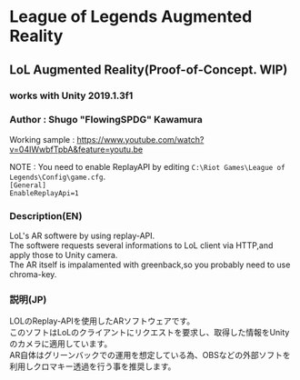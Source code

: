 # League of Legends Augmented Reality
## LoL Augmented Reality(Proof-of-Concept. WIP)

### works with Unity 2019.1.3f1
### Author : Shugo "FlowingSPDG" Kawamura

Working sample : https://www.youtube.com/watch?v=04IWwbfTpbA&feature=youtu.be  

NOTE : You need to enable ReplayAPI by editing `C:\Riot Games\League of Legends\Config\game.cfg`.  
`[General]`  
`EnableReplayApi=1`  

### Description(EN)
LoL's AR softwere by using replay-API.  
The softwere requests several informations to LoL client via HTTP,and apply those to Unity camera.  
The AR itself is impalamented with greenback,so you probably need to use chroma-key.

### 説明(JP)
LOLのReplay-APIを使用したARソフトウェアです。  
このソフトはLoLのクライアントにリクエストを要求し、取得した情報をUnityのカメラに適用しています。  
AR自体はグリーンバックでの運用を想定している為、OBSなどの外部ソフトを利用しクロマキー透過を行う事を推奨します。  
